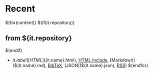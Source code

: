 
# Recent

${for(content)}
${if(it.repository)}

## from ${it.repository}

${endif}
- ${it.label}  ([HTML](${it.name}.html), [HTML Include](${it.name}.include), [Markdown](${it.name}.md), [BibTeX](${it.name}.bib), [JSON](${it.name}.json), [RSS](${it.name}.rss)) 
${endfor}

